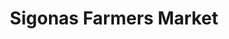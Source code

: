 ---
title: "Sigonas Farmers Market"
url: /redwood-city/sigonas-farmers-market/
shop: greengrocer
---